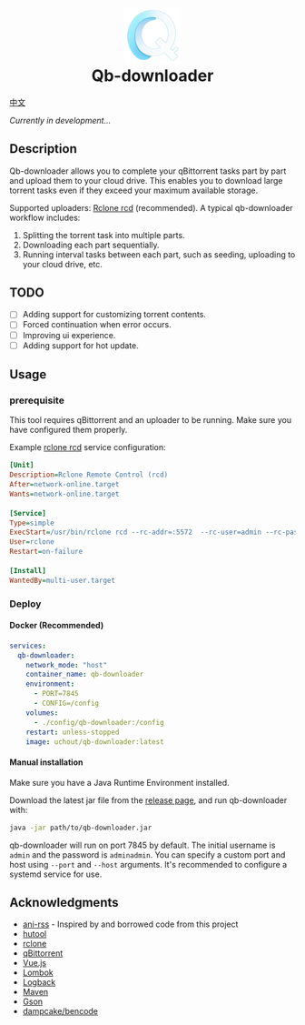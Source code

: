 <div align="center">
<img src="ui/public/android-chrome-512x512.png" height="100"/>
<h1 style="margin-top: 0">Qb-downloader</h1>
</div>


[中文](README-CN.md)

*Currently in development...*

## Description

Qb-downloader allows you to complete your qBittorrent tasks part by part and upload them to your cloud drive. This enables you to download large torrent tasks even if they exceed your maximum available storage.

Supported uploaders: [Rclone rcd](https://rclone.org/commands/rclone_rcd/) (recommended).
A typical qb-downloader workflow includes:
1. Splitting the torrent task into multiple parts.
2. Downloading each part sequentially.
3. Running interval tasks between each part, such as seeding, uploading to your cloud drive, etc.

## TODO

- [ ] Adding support for customizing torrent contents.
- [ ] Forced continuation when error occurs.
- [ ] Improving ui experience.
- [ ] Adding support for hot update.

## Usage

### prerequisite

This tool requires qBittorrent and an uploader to be running. Make sure you have configured them properly.

Example [rclone rcd](https://rclone.org/commands/rclone_rcd/) service configuration:
```ini
[Unit]
Description=Rclone Remote Control (rcd)
After=network-online.target
Wants=network-online.target

[Service]
Type=simple
ExecStart=/usr/bin/rclone rcd --rc-addr=:5572  --rc-user=admin --rc-pass="password"
User=rclone
Restart=on-failure

[Install]
WantedBy=multi-user.target
```
### Deploy

#### Docker (Recommended)

```yaml
services:
  qb-downloader:
    network_mode: "host"
    container_name: qb-downloader
    environment:
      - PORT=7845
      - CONFIG=/config
    volumes:
      - ./config/qb-downloader:/config
    restart: unless-stopped
    image: uchout/qb-downloader:latest
```
#### Manual installation
Make sure you have a Java Runtime Environment installed.

Download the latest jar file from the [release page](https://github.com/uchouT/qb-downloader/releases/latest), and run qb-downloader with:
```bash
java -jar path/to/qb-downloader.jar
```
qb-downloader will run on port 7845 by default. The initial username is `admin` and the password is `adminadmin`. You can specify a custom port and host using `--port` and `--host` arguments. It's recommended to configure a systemd service for use.

## Acknowledgments

- [ani-rss](https://github.com/wushuo894/ani-rss) - Inspired by and borrowed code from this project
- [hutool](https://hutool.cn)
- [rclone](https://rclone.org)
- [qBittorrent](https://github.com/qbittorrent/qBittorrent)
- [Vue.js](https://cn.vuejs.org/)
- [Lombok](https://github.com/projectlombok/lombok)
- [Logback](https://github.com/qos-ch/logback)
- [Maven](https://github.com/apache/maven)
- [Gson](https://github.com/google/gson)
- [dampcake/bencode](https://github.com/dampcake/bencode)